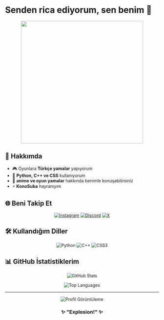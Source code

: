 # Senden rica ediyorum, sen benim 👋

<div align="center">
  <img src="https://cdn.discordapp.com/attachments/123456789/konosuba-megumin.gif" width="400"/>
  <!-- GIF görünmüyorsa GitHub Issues yöntemiyle kendi GIF linkinizi buraya yapıştırın -->
</div>

## 🌟 Hakkımda

- 🎮 Oyunlara **Türkçe yamalar** yapıyorum
- 🔧 **Python, C++ ve CSS** kullanıyorum
- 💬 **anime ve oyun yamalar** hakkında benimle konuşabilirsiniz
- ⚡ **KonoSuba** hayranıyım

## 🌐 Beni Takip Et

<div align="center">

[![Instagram](https://img.shields.io/badge/-E4405F?style=for-the-badge&logo=instagram&logoColor=white)](https://instagram.com/ensraklcl)
[![Discord](https://img.shields.io/badge/-5865F2?style=for-the-badge&logo=discord&logoColor=white)](https://discord.com/users/xfexklcl)
[![X](https://img.shields.io/badge/-000000?style=for-the-badge&logo=x&logoColor=white)](https://x.com/xfexklcl)

</div>

## 🛠️ Kullandığım Diller

<div align="center">

![Python](https://img.shields.io/badge/-Python-3776AB?style=for-the-badge&logo=python&logoColor=white)
![C++](https://img.shields.io/badge/C++-00599C?style=for-the-badge&logo=c%2B%2B&logoColor=white)
![CSS3](https://img.shields.io/badge/-CSS3-1572B6?style=for-the-badge&logo=css3&logoColor=white)

</div>

## 📊 GitHub İstatistiklerim

<div align="center">

![GitHub Stats](https://github-readme-stats.vercel.app/api?username=XFEXKLCL&show_icons=true&theme=tokyonight)

![Top Languages](https://github-readme-stats.vercel.app/api/top-langs/?username=XFEXKLCL&layout=compact&theme=tokyonight)

</div>

---

<div align="center">
  <img src="https://komarev.com/ghpvc/?username=XFEXKLCL&color=red&style=for-the-badge" alt="Profil Görüntüleme"/>
</div>

<div align="center">
  
### ✨ "Explosion!" ✨

</div>
